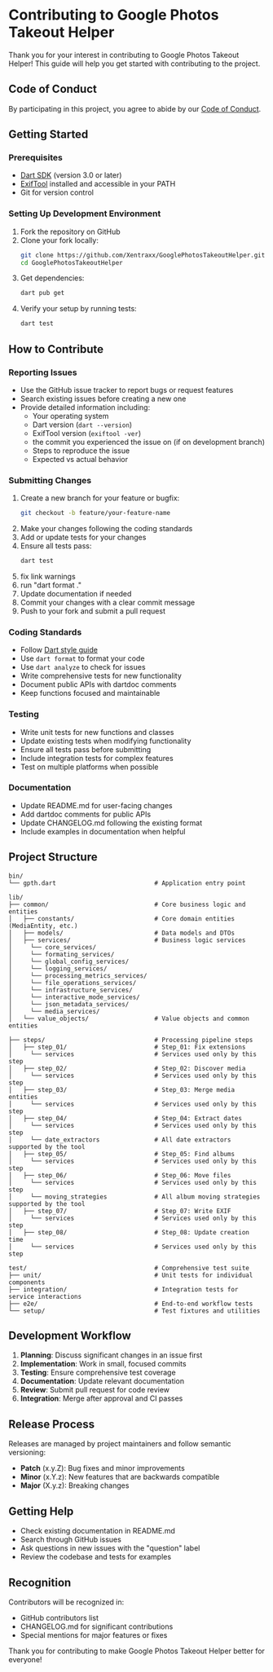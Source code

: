 # Contributing to Google Photos Takeout Helper

Thank you for your interest in contributing to Google Photos Takeout Helper! This guide will help you get started with contributing to the project.

## Code of Conduct

By participating in this project, you agree to abide by our [Code of Conduct](CODE_OF_CONDUCT.md).

## Getting Started

### Prerequisites

- [Dart SDK](https://dart.dev/get-dart) (version 3.0 or later)
- [ExifTool](https://exiftool.org/) installed and accessible in your PATH
- Git for version control

### Setting Up Development Environment

1. Fork the repository on GitHub
2. Clone your fork locally:
   ```bash
   git clone https://github.com/Xentraxx/GooglePhotosTakeoutHelper.git
   cd GooglePhotosTakeoutHelper
   ```
3. Get dependencies:
   ```bash
   dart pub get
   ```
4. Verify your setup by running tests:
   ```bash
   dart test
   ```

## How to Contribute

### Reporting Issues

- Use the GitHub issue tracker to report bugs or request features
- Search existing issues before creating a new one
- Provide detailed information including:
  - Your operating system
  - Dart version (`dart --version`)
  - ExifTool version (`exiftool -ver`)
  - the commit you experienced the issue on (if on development branch)
  - Steps to reproduce the issue
  - Expected vs actual behavior

### Submitting Changes

1. Create a new branch for your feature or bugfix:
   ```bash
   git checkout -b feature/your-feature-name
   ```
2. Make your changes following the coding standards
3. Add or update tests for your changes
4. Ensure all tests pass:
   ```bash
   dart test
   ```
5. fix link warnings
6. run "dart format ."
7. Update documentation if needed
8. Commit your changes with a clear commit message
9. Push to your fork and submit a pull request

### Coding Standards

- Follow [Dart style guide](https://dart.dev/guides/language/effective-dart/style)
- Use `dart format` to format your code
- Use `dart analyze` to check for issues
- Write comprehensive tests for new functionality
- Document public APIs with dartdoc comments
- Keep functions focused and maintainable

### Testing

- Write unit tests for new functions and classes
- Update existing tests when modifying functionality
- Ensure all tests pass before submitting
- Include integration tests for complex features
- Test on multiple platforms when possible

### Documentation

- Update README.md for user-facing changes
- Add dartdoc comments for public APIs
- Update CHANGELOG.md following the existing format
- Include examples in documentation when helpful

## Project Structure

```
bin/                                                       
└── gpth.dart                           # Application entry point    

lib/
├── common/                             # Core business logic and entities
│   ├── constants/                      # Core domain entities (MediaEntity, etc.)
│   ├── models/                         # Data models and DTOs
│   ├── services/                       # Business logic services
│     └── core_services/                 
│     └── formating_services/            
│     └── global_config_services/        
│     └── logging_services/              
│     └── processing_metrics_services/   
│     └── file_operations_services/      
│     └── infrastructure_services/       
│     └── interactive_mode_services/     
│     └── json_metadata_services/        
│     └── media_services/                
│   └── value_objects/                  # Value objects and common entities

├── steps/                              # Processing pipeline steps
│   ├── step_01/                        # Step_01: Fix extensions
│     └── services                      # Services used only by this step
│   ├── step_02/                        # Step_02: Discover media
│     └── services                      # Services used only by this step
│   ├── step_03/                        # Step_03: Merge media entities
│     └── services                      # Services used only by this step
│   ├── step_04/                        # Step_04: Extract dates
│     └── services                      # Services used only by this step
│     └── date_extractors               # All date extractors supported by the tool
│   ├── step_05/                        # Step_05: Find albums
│     └── services                      # Services used only by this step
│   ├── step_06/                        # Step_06: Move files
│     └── services                      # Services used only by this step
│     └── moving_strategies             # All album moving strategies supported by the tool
│   ├── step_07/                        # Step_07: Write EXIF
│     └── services                      # Services used only by this step
│   ├── step_08/                        # Step_08: Update creation time
│     └── services                      # Services used only by this step

test/                                   # Comprehensive test suite
├── unit/                               # Unit tests for individual components
├── integration/                        # Integration tests for service interactions
├── e2e/                                # End-to-end workflow tests
└── setup/                              # Test fixtures and utilities
```

## Development Workflow

1. **Planning**: Discuss significant changes in an issue first
2. **Implementation**: Work in small, focused commits
3. **Testing**: Ensure comprehensive test coverage
4. **Documentation**: Update relevant documentation
5. **Review**: Submit pull request for code review
6. **Integration**: Merge after approval and CI passes

## Release Process

Releases are managed by project maintainers and follow semantic versioning:
- **Patch** (x.y.Z): Bug fixes and minor improvements
- **Minor** (x.Y.z): New features that are backwards compatible
- **Major** (X.y.z): Breaking changes

## Getting Help

- Check existing documentation in README.md
- Search through GitHub issues
- Ask questions in new issues with the "question" label
- Review the codebase and tests for examples

## Recognition

Contributors will be recognized in:
- GitHub contributors list
- CHANGELOG.md for significant contributions
- Special mentions for major features or fixes

Thank you for contributing to make Google Photos Takeout Helper better for everyone!
